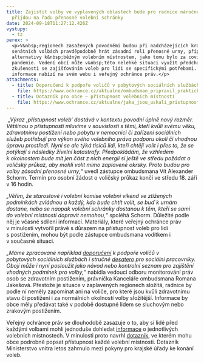 ```yaml
---
title: Zajistit volby ve vyplavených oblastech bude pro radnice náročné. Častěji
  přijdou na řadu přenosné volební schránky
date: 2024-09-18T11:27:12.426Z
vystupy:
  - tz
perex: >
  <p>V&nbsp;regionech zasažených povodněmi budou při nadcházejících krajských a
  senátních volbách pravděpodobně hrát zásadní roli přenosné urny, případně
  alternativy k&nbsp;běžným volebním místnostem, jako tomu bylo za covidové
  pandemie. Vedení obcí může v&nbsp;této nelehké situaci využít předchozí
  zkušenosti se zajišťováním voleb pro lidi se specifickými potřebami. Užitečné
  informace nabízí na svém webu i veřejný ochránce práv.</p>
attachments:
  - title: Doporučení k podpoře voličů v pobytových sociálních službách
    file: https://www.ochrance.cz/aktualne/ombudsman_pripravil_prakticky_navod_ktery_pomuze_volit_lidem_s_postizenim_v_pobytovych_sluzbach/desatero_podpory_klientu_pobytove_socia_lni_sluz_by_ve_vy_konu_volebni_ho_pra_va.pdf
  - title: Dotazník pro obce – přístupnost volebních místností
    file: https://www.ochrance.cz/aktualne/jaka_jsou_uskali_pristupnosti_voleb_s_naplnenim_volebniho_prava_mohou_mit_problem_nejen_lide_s_postizenim_ale_napriklad_i_ti_omezeni_na_svobode/dotaznik_-_souhrnna_informace_o_volebni_mistnosti.docx
---
```

<p><em>&nbsp;&bdquo;Výraz &sbquo;přístupnost voleb&lsquo; dostává v kontextu povodní úplně nový rozměr. Většinou o přístupnosti mluvíme v&nbsp;souvislosti s těmi, kteří kvůli svému věku, zdravotnímu postižení nebo pobytu v&nbsp;nemocnici či zařízení sociálních služeb potřebují pro výkon svého volebního práva podporu okolí či</em> <em>vhodnou úpravu prostředí</em>. <em>Nyní se ale týká tisíců lidí, kteří chtějí volit i přes to, že se potýkají s&nbsp;následky živelní katastrofy. Předpokládám, že vzhledem k&nbsp;okolnostem bude mít jen část z&nbsp;nich energii si ještě ve středu požádat o voličský průkaz, aby mohli volit mimo zaplavené okrsky. Proto budou pro volby zásadní přenosné urny,&ldquo;</em> uvedl zástupce ombudsmana Vít Alexander Schorm<em>.</em> Termín pro osobní žádost o voličský průkaz končí ve středu 18. září v 16 hodin.</p>

<p><em>&bdquo;Věřím, že starostové i volební komise volební víkend ve ztížených podmínkách zvládnou a každý, kdo bude chtít volit, se buď k&nbsp;urnám dostane, nebo se naopak volební schránky dostanou k těm, kteří se sami do volební místnosti dopravit nemohou,&ldquo;</em> spoléhá Schorm. Důležité podle něj je včasné sdílení informací. Materiály, které veřejný ochránce práv v&nbsp;minulosti vytvořil právě s&nbsp;důrazem na přístupnost voleb pro lidi s&nbsp;postižením, mohou být podle zástupce ombudsmana vodítkem i v&nbsp;současné situaci.</p>

<p><em>&bdquo;Máme zpracované například </em><a href="https://eso.ochrance.cz/Nalezene/Edit/9676"><em>doporučení</em></a><em> k&nbsp;podpoře voličů v pobytových&nbsp;sociálních službách i stručné </em><a href="https://www.ochrance.cz/aktualne/ombudsman_pripravil_prakticky_navod_ktery_pomuze_volit_lidem_s_postizenim_v_pobytovych_sluzbach/desatero_podpory_klientu_pobytove_socia_lni_sluz_by_ve_vy_konu_volebni_ho_pra_va.pdf"><em>desatero</em></a><em> pro sociální pracovníky. Obojí může i nyní posloužit jako návod nebo kontrolní seznam pro zajištění vhodných podmínek pro volby,&ldquo;</em> nabídla vedoucí odboru monitorování práv osob se zdravotním postižením, právnička Kanceláře ombudsmana Romana Jakešová. Přestože je situace v&nbsp;zaplavených regionech složitá, radnice by podle ní neměly zapomínat ani na voliče, pro které jsou kvůli zdravotnímu stavu či postižení i za normálních okolností volby složitější. Informace by obce měly předávat také v podobě dostupné lidem se sluchovým nebo zrakovým postižením.&nbsp;</p>

<p>Veřejný ochránce práv se dlouhodobě zasazuje o to, aby si lidé před každými volbami mohli jednoduše dohledat <a href="https://www.ochrance.cz/aktualne/jaka_jsou_uskali_pristupnosti_voleb_s_naplnenim_volebniho_prava_mohou_mit_problem_nejen_lide_s_postizenim_ale_napriklad_i_ti_omezeni_na_svobode/">informace</a> o jednotlivých volebních místnostech. V&nbsp;minulosti proto navrhl <a href="https://www.ochrance.cz/aktualne/jaka_jsou_uskali_pristupnosti_voleb_s_naplnenim_volebniho_prava_mohou_mit_problem_nejen_lide_s_postizenim_ale_napriklad_i_ti_omezeni_na_svobode/dotaznik_-_souhrnna_informace_o_volebni_mistnosti.docx">dotazník</a>, ve kterém mohu obce podrobně popsat přístupnost každé volební místnosti. Dotazník Ministerstvo vnitra letos zahrnulo mezi pokyny pro krajské úřady ke konání voleb.</p>
